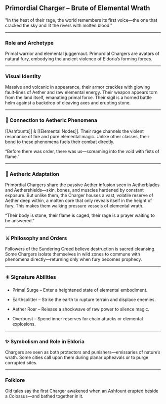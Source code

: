 ## Primordial Charger – Brute of Elemental Wrath

"In the heat of their rage, the world remembers its first voice—the one that cracked the sky and lit the rivers with molten blood."

---

### Role and Archetype

Primal warrior and elemental juggernaut. Primordial Chargers are avatars of natural fury, embodying the ancient violence of Eldoria’s forming forces.

---

### Visual Identity

Massive and volcanic in appearance, their armor crackles with glowing fault-lines of Aether and raw elemental energy. Their weapon appears torn from the land itself, emanating primal force. Their sigil is a horned battle helm against a backdrop of cleaving axes and erupting stone.

---

### 💠 Connection to Aetheric Phenomena

[[Ashfounts]] & [[Elemental Nodes]]. Their rage channels the violent resonance of fire and pure elemental magic. Unlike other classes, their bond to these phenomena fuels their combat directly.

“Before there was order, there was us—screaming into the void with fists of flame.”

---

### 🦴 Aetheric Adaptation

Primordial Chargers share the passive Aether infusion seen in Aetherblades and Aethershields—skin, bones, and muscles hardened by constant exposure. But unlike them, the Charger houses a vast, volatile reserve of Aether deep within, a molten core that only reveals itself in the height of fury. This makes them walking pressure vessels of elemental wrath.

“Their body is stone, their flame is caged, their rage is a prayer waiting to be answered.”

---

### ⚔️ Philosophy and Orders

Followers of the Sundering Creed believe destruction is sacred cleansing. Some Chargers isolate themselves in wild zones to commune with phenomena directly—returning only when fury becomes prophecy.

---

### ✴️ Signature Abilities

- Primal Surge – Enter a heightened state of elemental embodiment.  
      
    
- Earthsplitter – Strike the earth to rupture terrain and displace enemies.  
      
    
- Aether Roar – Release a shockwave of raw power to silence magic.  
      
    
- Overburst – Spend inner reserves for chain attacks or elemental explosions.  
      
    

---

### ✨ Symbolism and Role in Eldoria

Chargers are seen as both protectors and punishers—emissaries of nature’s wrath. Some cities call upon them during planar upheavals or to purge corrupted sites.

---

### Folklore

Old tales say the first Charger awakened when an Ashfount erupted beside a Colossus—and bathed together in it.